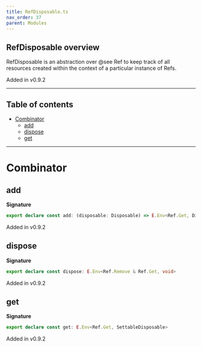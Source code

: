 ```yaml
---
title: RefDisposable.ts
nav_order: 37
parent: Modules
---
```


## RefDisposable overview

RefDisposable is an abstraction over @see Ref to keep track of
all resources created within the context of a particular instance of Refs.

Added in v0.9.2

---

<h2 class="text-delta">Table of contents</h2>

- [Combinator](#combinator)
  - [add](#add)
  - [dispose](#dispose)
  - [get](#get)

---

# Combinator

## add

**Signature**

```ts
export declare const add: (disposable: Disposable) => E.Env<Ref.Get, Disposable>
```

Added in v0.9.2

## dispose

**Signature**

```ts
export declare const dispose: E.Env<Ref.Remove & Ref.Get, void>
```

Added in v0.9.2

## get

**Signature**

```ts
export declare const get: E.Env<Ref.Get, SettableDisposable>
```

Added in v0.9.2
